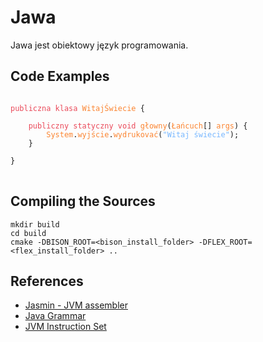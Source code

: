 # Jawa

Jawa jest obiektowy język programowania.

## Code Examples

<pre lang="jawa">
<code>
<span style="color: #ea4a5a; ">publiczna klasa</span> <span style="color: #fb8532; ">WitajŚwiecie</span> {
    
    <span style="color: #ea4a5a; ">publiczny statyczny void</span> <span style="color: #fb8532; ">głowny</span>(<span style="color: #fb8532; ">Łańcuch</span>[] <span style="color: #fb8532; ">args</span>) {
        <span style="color: #fb8532; ">System</span>.<span style="color: #fb8532; ">wyjście</span>.<span style="color: #fb8532; ">wydrukovać</span>(<span style="color: #79b8ff; ">"Witaj świecie"</span>);
    }
    
}
</code>
</pre>

## Compiling the Sources

```
mkdir build
cd build
cmake -DBISON_ROOT=<bison_install_folder> -DFLEX_ROOT=<flex_install_folder> ..
```

## References

- [Jasmin - JVM assembler](http://jasmin.sourceforge.net/)
- [Java Grammar](https://docs.oracle.com/javase/specs/jls/se7/html/jls-2.html)
- [JVM Instruction Set](https://docs.oracle.com/javase/specs/jvms/se7/html/jvms-6.html)
